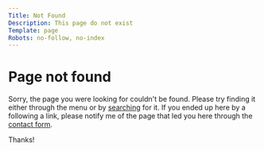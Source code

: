 ```yaml
---
Title: Not Found
Description: This page do not exist
Template: page
Robots: no-follow, no-index
---
```

# Page not found

Sorry, the page you were looking for couldn't be found. Please try finding it either through the menu or by [searching](/search.md) for it. If you ended up here by a following a link, please notify me of the page that led you here through the [contact form](/contact.md).

Thanks!